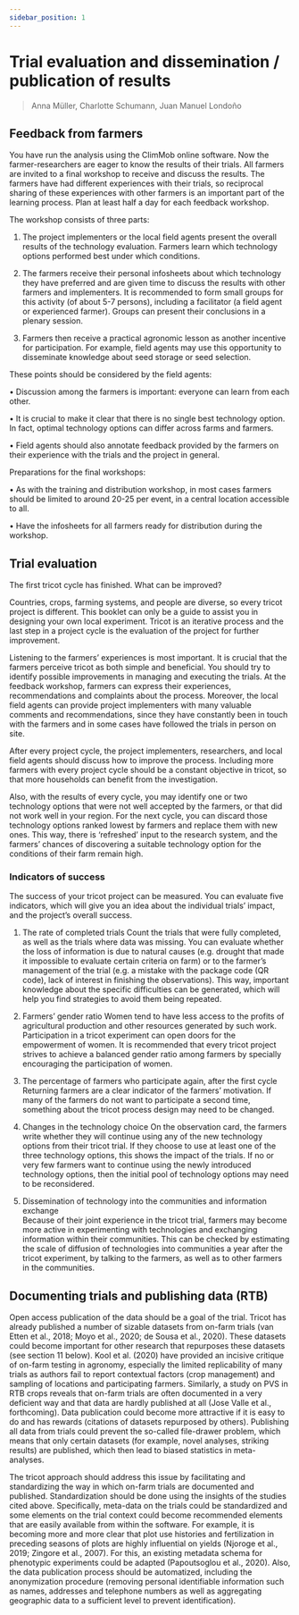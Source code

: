 ```yaml
---
sidebar_position: 1
---
```


# Trial evaluation and dissemination / publication of results
> Anna Müller, Charlotte Schumann, Juan Manuel Londoño

## Feedback from farmers

You have run the analysis using the ClimMob online software. Now the farmer-researchers are eager to know the results of their trials. All farmers are invited to a final workshop to receive and discuss the results. The farmers have had different experiences with their trials, so reciprocal sharing of these experiences with other farmers is an important part of the learning process. Plan at least half a day for each feedback workshop.

The workshop consists of three parts:

1. The project implementers or the local field agents present the overall results of the technology evaluation. Farmers learn which technology options performed best under which conditions.

2. The farmers receive their personal infosheets about which technology they have preferred and are given time to discuss the results with other farmers and implementers. It is recommended to form small groups for this activity (of about 5-7 persons), including a facilitator (a field agent or experienced farmer). Groups can present their conclusions in a plenary session. 

3. Farmers then receive a practical agronomic lesson as another incentive for participation. For example, field agents may use this opportunity to disseminate knowledge about seed storage or seed selection.

These points should be considered by the field agents:

• Discussion among the farmers is important: everyone can learn from each other. 

• It is crucial to make it clear that there is no single best technology option. In fact, optimal technology options can differ across farms and farmers.

• Field agents should also annotate feedback provided by the farmers on their experience with the trials and the project in general.

Preparations for the final workshops:

• As with the training and distribution workshop, in most cases farmers should be limited to around 20-25 per event, in a central location accessible to all.

• Have the infosheets for all farmers ready for distribution during the workshop.

## Trial evaluation

The first tricot cycle has finished. What can be improved?

Countries, crops, farming systems, and people are diverse, so every tricot project is different. This booklet can only be a guide to assist you in designing your own local experiment. Tricot is an iterative process and the last step in a project cycle is the evaluation of the project for further improvement.

Listening to the farmers’ experiences is most important. It is crucial that the farmers perceive tricot as both simple and beneficial. You should try to identify possible improvements in managing and executing the trials. At the feedback workshop, farmers can express their experiences, recommendations and complaints about the process. Moreover, the local field agents can provide project implementers with many valuable comments and recommendations, since they have constantly been in touch with the farmers and in some cases have followed the trials in person on site.

After every project cycle, the project implementers, researchers, and local field agents should discuss how to improve the process. Including more farmers with every project cycle should be a constant objective in tricot, so that more households can benefit from the investigation.

Also, with the results of every cycle, you may identify one or two technology options that were not well accepted by the farmers, or that did not work well in your region. For the next cycle, you can discard those technology options ranked lowest by farmers and replace them with new ones. This way, there is ‘refreshed’ input to the research system, and the farmers’ chances of discovering a suitable technology option for the conditions of their farm remain high.

### Indicators of success 

The success of your tricot project can be measured. You can evaluate five indicators, which will give you an idea about the individual trials’ impact, and the project’s overall success.

1. The rate of completed trials 
Count the trials that were fully completed, as well as the trials where data was missing. You can evaluate whether the loss of information is due to natural causes (e.g. drought that made it impossible to evaluate certain criteria on farm) or to the farmer’s management of the trial (e.g. a mistake with the package code (QR code), lack of interest in finishing the observations). This way, important knowledge about the specific difficulties can be generated, which will help you find strategies to avoid them being repeated. 

2. Farmers’ gender ratio 
Women tend to have less access to the profits of agricultural production and other resources generated by such work. Participation in a tricot experiment can open doors for the empowerment of women. It is recommended that every tricot project strives to achieve a balanced gender ratio among farmers by specially encouraging the participation of women. 

3. The percentage of farmers who participate again, after the first cycle
Returning farmers are a clear indicator of the farmers’ motivation. If many of the farmers do not want to participate a second time, something about the tricot process design may need to be changed. 

4. Changes in the technology choice 
On the observation card, the farmers write whether they will continue using any of the new technology options from their tricot trial. If they choose to use at least one of the three technology options, this shows the impact of the trials. If no or very few farmers want to continue using the newly introduced technology options, then the initial pool of technology options may need to be reconsidered. 

5. Dissemination of technology into the communities and information exchange  
Because of their joint experience in the tricot trial, farmers may become more active in experimenting with technologies and exchanging information within their communities. This can be checked by estimating the scale of diffusion of technologies into communities a year after the tricot experiment, by talking to the farmers, as well as to other farmers in the communities. 

## Documenting trials and publishing data (RTB)

Open access publication of the data should be a goal of the trial. Tricot has already published a number of sizable datasets from on-farm trials (van Etten et al., 2018; Moyo et al., 2020; de Sousa et al., 2020). These datasets could become important for other research that repurposes these datasets (see section 11 below). Kool et al. (2020) have provided an incisive critique of on-farm testing in agronomy, especially the limited replicability of many trials as authors fail to report contextual factors (crop management) and sampling of locations and participating farmers. Similarly, a study on PVS in RTB crops reveals that on-farm trials are often documented in a very deficient way and that data are hardly published at all (Jose Valle et al., forthcoming). Data publication could become more attractive if it is easy to do and has rewards (citations of datasets repurposed by others). Publishing all data from trials could prevent the so-called file-drawer problem, which means that only certain datasets (for example, novel analyses, striking results) are published, which then lead to biased statistics in meta-analyses. 

The tricot approach should address this issue by facilitating and standardizing the way in which on-farm trials are documented and published. Standardization should be done using the insights of the studies cited above. Specifically, meta-data on the trials could be standardized and some elements on the trial context could become recommended elements that are easily available from within the software. For example, it is becoming more and more clear that plot use histories and fertilization in preceding seasons of plots are highly influential on yields (Njoroge et al., 2019; Zingore et al., 2007). For this, an existing metadata schema for phenotypic experiments could be adapted (Papoutsoglou et al., 2020). Also, the data publication process should be automatized, including the anonymization procedure (removing personal identifiable information such as names, addresses and telephone numbers as well as aggregating geographic data to a sufficient level to prevent identification). 
